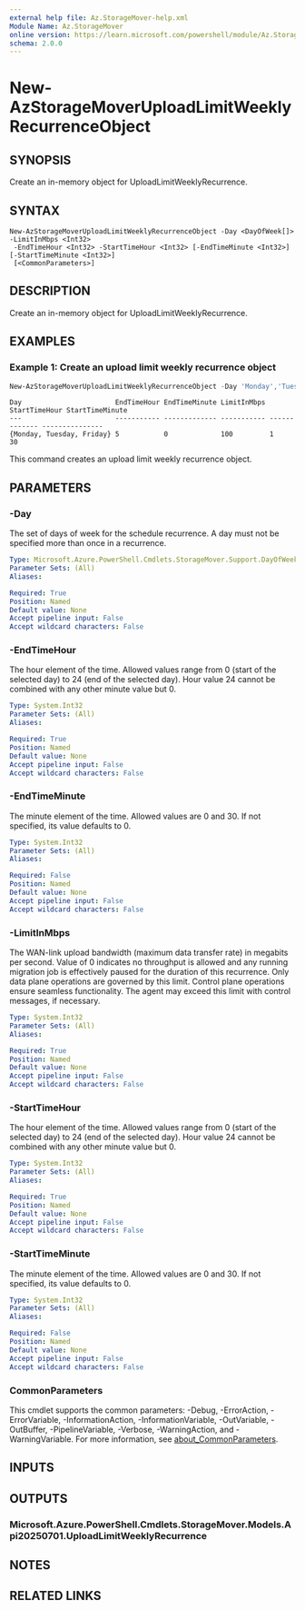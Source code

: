 ```yaml
---
external help file: Az.StorageMover-help.xml
Module Name: Az.StorageMover
online version: https://learn.microsoft.com/powershell/module/Az.StorageMover/new-AzStorageMoverUploadLimitWeeklyRecurrenceObject
schema: 2.0.0
---
```


# New-AzStorageMoverUploadLimitWeeklyRecurrenceObject

## SYNOPSIS
Create an in-memory object for UploadLimitWeeklyRecurrence.

## SYNTAX

```
New-AzStorageMoverUploadLimitWeeklyRecurrenceObject -Day <DayOfWeek[]> -LimitInMbps <Int32>
 -EndTimeHour <Int32> -StartTimeHour <Int32> [-EndTimeMinute <Int32>] [-StartTimeMinute <Int32>]
 [<CommonParameters>]
```

## DESCRIPTION
Create an in-memory object for UploadLimitWeeklyRecurrence.

## EXAMPLES

### Example 1: Create an upload limit weekly recurrence object
```powershell
New-AzStorageMoverUploadLimitWeeklyRecurrenceObject -Day 'Monday','Tuesday','Friday' -LimitInMbps 100 -EndTimeHour 5 -StartTimeHour 1 -StartTimeMinute 30 -EndTimeMinute 0
```

```output
Day                       EndTimeHour EndTimeMinute LimitInMbps StartTimeHour StartTimeMinute
---                       ----------- ------------- ----------- ------------- ---------------
{Monday, Tuesday, Friday} 5           0             100         1             30
```

This command creates an upload limit weekly recurrence object.

## PARAMETERS

### -Day
The set of days of week for the schedule recurrence.
A day must not be specified more than once in a recurrence.

```yaml
Type: Microsoft.Azure.PowerShell.Cmdlets.StorageMover.Support.DayOfWeek[]
Parameter Sets: (All)
Aliases:

Required: True
Position: Named
Default value: None
Accept pipeline input: False
Accept wildcard characters: False
```

### -EndTimeHour
The hour element of the time.
Allowed values range from 0 (start of the selected day) to 24 (end of the selected day).
Hour value 24 cannot be combined with any other minute value but 0.

```yaml
Type: System.Int32
Parameter Sets: (All)
Aliases:

Required: True
Position: Named
Default value: None
Accept pipeline input: False
Accept wildcard characters: False
```

### -EndTimeMinute
The minute element of the time.
Allowed values are 0 and 30.
If not specified, its value defaults to 0.

```yaml
Type: System.Int32
Parameter Sets: (All)
Aliases:

Required: False
Position: Named
Default value: None
Accept pipeline input: False
Accept wildcard characters: False
```

### -LimitInMbps
The WAN-link upload bandwidth (maximum data transfer rate) in megabits per second.
Value of 0 indicates no throughput is allowed and any running migration job is effectively paused for the duration of this recurrence.
Only data plane operations are governed by this limit.
Control plane operations ensure seamless functionality.
The agent may exceed this limit with control messages, if necessary.

```yaml
Type: System.Int32
Parameter Sets: (All)
Aliases:

Required: True
Position: Named
Default value: None
Accept pipeline input: False
Accept wildcard characters: False
```

### -StartTimeHour
The hour element of the time.
Allowed values range from 0 (start of the selected day) to 24 (end of the selected day).
Hour value 24 cannot be combined with any other minute value but 0.

```yaml
Type: System.Int32
Parameter Sets: (All)
Aliases:

Required: True
Position: Named
Default value: None
Accept pipeline input: False
Accept wildcard characters: False
```

### -StartTimeMinute
The minute element of the time.
Allowed values are 0 and 30.
If not specified, its value defaults to 0.

```yaml
Type: System.Int32
Parameter Sets: (All)
Aliases:

Required: False
Position: Named
Default value: None
Accept pipeline input: False
Accept wildcard characters: False
```

### CommonParameters
This cmdlet supports the common parameters: -Debug, -ErrorAction, -ErrorVariable, -InformationAction, -InformationVariable, -OutVariable, -OutBuffer, -PipelineVariable, -Verbose, -WarningAction, and -WarningVariable. For more information, see [about_CommonParameters](http://go.microsoft.com/fwlink/?LinkID=113216).

## INPUTS

## OUTPUTS

### Microsoft.Azure.PowerShell.Cmdlets.StorageMover.Models.Api20250701.UploadLimitWeeklyRecurrence

## NOTES

## RELATED LINKS
